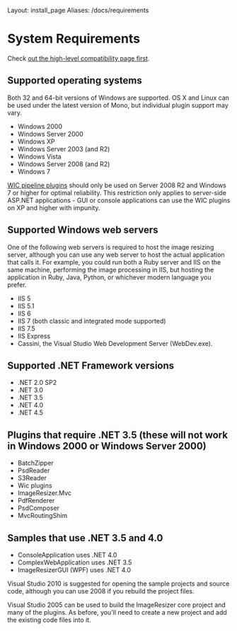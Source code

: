 Layout: install_page
Aliases: /docs/requirements

# System Requirements

Check [out the high-level compatibility page first](/docs/workswith).

## Supported operating systems

Both 32 and 64-bit versions of Windows are supported. OS X and Linux can be used under the latest version of Mono, but individual plugin support may vary.

* Windows 2000
* Windows Server 2000
* Windows XP
* Windows Server 2003 (and R2)
* Windows Vista
* Windows Server 2008 (and R2)
* Windows 7

[WIC pipeline plugins](/plugins/wic) should only be used on Server 2008 R2 and Windows 7 or higher for optimal reliability. This restriction only applies to server-side ASP.NET applications - GUI or console applications can use the WIC plugins on XP and higher with impunity.

## Supported Windows web servers

One of the following web servers is required to host the image resizing server, although you can use any web server to host the actual application that calls it. For example, you could run both a Ruby server and IIS on the same machine, performing the image processing in IIS, but hosting the application in Ruby, Java, Python, or whichever modern language you prefer.
 
* IIS 5
* IIS 5.1
* IIS 6
* IIS 7 (both classic and integrated mode supported)
* IIS 7.5
* IIS Express
* Cassini, the Visual Studio Web Development Server (WebDev.exe).

## Supported .NET Framework versions

* .NET 2.0 SP2
* .NET 3.0
* .NET 3.5
* .NET 4.0
* .NET 4.5

## Plugins that require .NET 3.5 (these will not work in Windows 2000 or Windows Server 2000)

* BatchZipper
* PsdReader
* S3Reader
* Wic plugins
* ImageResizer.Mvc
* PdfRenderer
* PsdComposer
* MvcRoutingShim


## Samples that use .NET 3.5 and 4.0

* ConsoleApplication uses .NET 4.0
* ComplexWebApplication uses .NET 3.5
* ImageResizerGUI (WPF) uses .NET 4.0



Visual Studio 2010 is suggested for opening the sample projects and source code, although you can use 2008 if you rebuild the project files.

Visual Studio 2005 can be used to build the ImageResizer core project and many of the plugins. As before, you'll need to create a new project and add the existing code files into it.